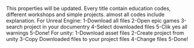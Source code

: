 
This properties will be updated. 
Every title contain education codes, different workshops and simple projects.
almost all codes include explanation.
For Unreal Engine:
1-Download all files
2-Open epic games
3-search project in your documentry
4-Select downloaded files
5-Clik yes all warnings
5-Done!
For unity:
1-Download asset files
2-Create project from unity
3-Copy Downloaded files to your project files
4-Change files
5-Done!
